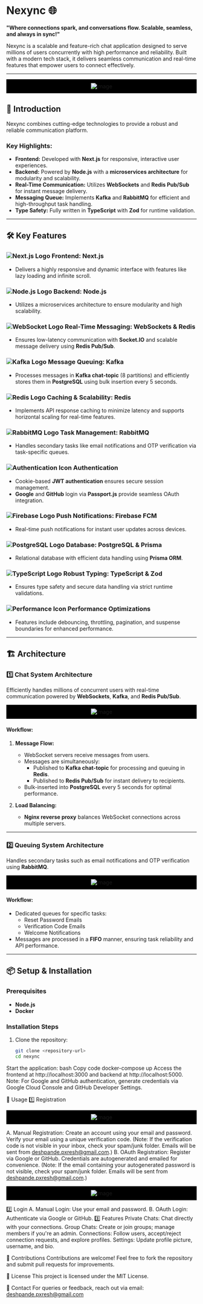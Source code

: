 # Nexync 🌐  
**"Where connections spark, and conversations flow. Scalable, seamless, and always in sync!"**

Nexync is a scalable and feature-rich chat application designed to serve millions of users concurrently with high performance and reliability. Built with a modern tech stack, it delivers seamless communication and real-time features that empower users to connect effectively.

---

<div style="background-color: black; padding: 10px; text-align: center;">
  <img src="public/main.png" alt="Image" style="background-color: black;">
</div>

## 🚀 Introduction

Nexync combines cutting-edge technologies to provide a robust and reliable communication platform.  
### Key Highlights:
- **Frontend:** Developed with **Next.js** for responsive, interactive user experiences.
- **Backend:** Powered by **Node.js** with a **microservices architecture** for modularity and scalability.
- **Real-Time Communication:** Utilizes **WebSockets** and **Redis Pub/Sub** for instant message delivery.
- **Messaging Queue:** Implements **Kafka** and **RabbitMQ** for efficient and high-throughput task handling.
- **Type Safety:** Fully written in **TypeScript** with **Zod** for runtime validation.

---

## 🛠️ Key Features

### ![Next.js Logo](public/next.svg) Frontend: **Next.js**
- Delivers a highly responsive and dynamic interface with features like lazy loading and infinite scroll.

### ![Node.js Logo](public/node.svg) Backend: **Node.js**
- Utilizes a microservices architecture to ensure modularity and high scalability.

### ![WebSocket Logo](public/socket.svg) Real-Time Messaging: **WebSockets & Redis**
- Ensures low-latency communication with **Socket.IO** and scalable message delivery using **Redis Pub/Sub**.

### ![Kafka Logo](public/kafka.svg) Message Queuing: **Kafka**
- Processes messages in **Kafka chat-topic** (8 partitions) and efficiently stores them in **PostgreSQL** using bulk insertion every 5 seconds.

### ![Redis Logo](public/redis.svg) Caching & Scalability: **Redis**
- Implements API response caching to minimize latency and supports horizontal scaling for real-time features.

### ![RabbitMQ Logo](public/rabbitmq.svg) Task Management: **RabbitMQ**
- Handles secondary tasks like email notifications and OTP verification via task-specific queues.

### ![Authentication Icon](public/jwt.svg) Authentication
- Cookie-based **JWT authentication** ensures secure session management.
- **Google** and **GitHub** login via **Passport.js** provide seamless OAuth integration.

### ![Firebase Logo](public/firebase.svg) Push Notifications: **Firebase FCM**
- Real-time push notifications for instant user updates across devices.

### ![PostgreSQL Logo](public/postgres.svg) Database: **PostgreSQL & Prisma**
- Relational database with efficient data handling using **Prisma ORM**.

### ![TypeScript Logo](public/typescript.svg) Robust Typing: **TypeScript & Zod**
- Ensures type safety and secure data handling via strict runtime validations.

### ![Performance Icon](public/fire.svg) Performance Optimizations
- Features include debouncing, throttling, pagination, and suspense boundaries for enhanced performance.


---

## 🏗️ Architecture

### 1️⃣ Chat System Architecture  
Efficiently handles millions of concurrent users with real-time communication powered by **WebSockets**, **Kafka**, and **Redis Pub/Sub**.  

<div style="background-color: black; padding: 10px; text-align: center;">
  <img src="public/chat-architecture.svg" alt="Image" style="background-color: black;">
</div>

#### Workflow:
1. **Message Flow:**
   - WebSocket servers receive messages from users.
   - Messages are simultaneously:
     - Published to **Kafka chat-topic** for processing and queuing in **Redis**.
     - Published to **Redis Pub/Sub** for instant delivery to recipients.
   - Bulk-inserted into **PostgreSQL** every 5 seconds for optimal performance.

2. **Load Balancing:**  
   - **Nginx reverse proxy** balances WebSocket connections across multiple servers.

---

### 2️⃣ Queuing System Architecture  
Handles secondary tasks such as email notifications and OTP verification using **RabbitMQ**.  

<div style="background-color: black; padding: 10px; text-align: center;">
  <img src="public/queue-architecture.svg" alt="Image" style="background-color: black;">
</div>

#### Workflow:
- Dedicated queues for specific tasks:
  - Reset Password Emails
  - Verification Code Emails
  - Welcome Notifications
- Messages are processed in a **FIFO** manner, ensuring task reliability and API performance.

---

## 📦 Setup & Installation

### Prerequisites
- **Node.js**
- **Docker**

### Installation Steps
1. Clone the repository:
   ```bash
   git clone <repository-url>
   cd nexync
Start the application:
bash
Copy code
docker-compose up
Access the frontend at http://localhost:3000 and backend at http://localhost:5000.
Note:
For Google and GitHub authentication, generate credentials via Google Cloud Console and GitHub Developer Settings.

📖 Usage
1️⃣ Registration

<div style="background-color: black; padding: 10px; text-align: center;">
  <img src="public/register.png" alt="Image" style="background-color: black;">
</div>

A. Manual Registration:
Create an account using your email and password.
Verify your email using a unique verification code. (Note: If the verification code is not visible in your inbox, check your spam/junk folder. Emails will be sent from deshpande.pxresh@gmail.com.)
B. OAuth Registration:
Register via Google or GitHub.
Credentials are autogenerated and emailed for convenience. (Note: If the email containing your autogenerated password is not visible, check your spam/junk folder. Emails will be sent from deshpande.pxresh@gmail.com.)

<div style="background-color: black; padding: 10px; text-align: center;">
  <img src="public/login.png" alt="Image" style="background-color: black;">
</div>

2️⃣ Login
A. Manual Login:
Use your email and password.
B. OAuth Login:
Authenticate via Google or GitHub.
3️⃣ Features
Private Chats: Chat directly with your connections.
Group Chats: Create or join groups; manage members if you're an admin.
Connections: Follow users, accept/reject connection requests, and explore profiles.
Settings: Update profile picture, username, and bio.

🤝 Contributions
Contributions are welcome! Feel free to fork the repository and submit pull requests for improvements.

📝 License
This project is licensed under the MIT License.

📧 Contact
For queries or feedback, reach out via email: deshpande.pxresh@gmail.com




